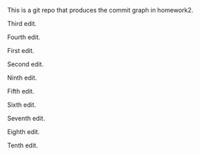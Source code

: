 This is a git repo that produces the commit graph in homework2.

Third edit.

Fourth edit.

First edit.

Second edit.

Ninth edit.

Fifth edit.

Sixth edit.

Seventh edit.

Eighth edit.

Tenth edit.

